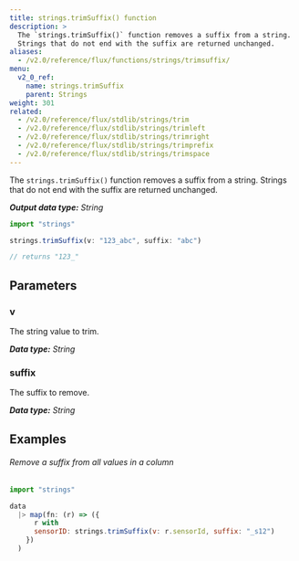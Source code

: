 ```yaml
---
title: strings.trimSuffix() function
description: >
  The `strings.trimSuffix()` function removes a suffix from a string.
  Strings that do not end with the suffix are returned unchanged.
aliases:
  - /v2.0/reference/flux/functions/strings/trimsuffix/
menu:
  v2_0_ref:
    name: strings.trimSuffix
    parent: Strings
weight: 301
related:
  - /v2.0/reference/flux/stdlib/strings/trim
  - /v2.0/reference/flux/stdlib/strings/trimleft
  - /v2.0/reference/flux/stdlib/strings/trimright
  - /v2.0/reference/flux/stdlib/strings/trimprefix
  - /v2.0/reference/flux/stdlib/strings/trimspace
---
```


The `strings.trimSuffix()` function removes a suffix from a string.
Strings that do not end with the suffix are returned unchanged.

_**Output data type:** String_

```js
import "strings"

strings.trimSuffix(v: "123_abc", suffix: "abc")

// returns "123_"
```

## Parameters

### v
The string value to trim.

_**Data type:** String_

### suffix
The suffix to remove.

_**Data type:** String_

## Examples

###### Remove a suffix from all values in a column
```js
import "strings"

data
  |> map(fn: (r) => ({
      r with
      sensorID: strings.trimSuffix(v: r.sensorId, suffix: "_s12")
    })
  )
```
